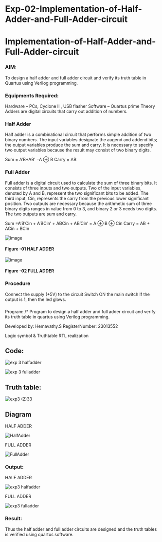 # Exp-02-Implementation-of-Half-Adder-and-Full-Adder-circuit

# Implementation-of-Half-Adder-and-Full-Adder-circuit
### AIM:
To design a half adder and full adder circuit and verify its truth table in Quartus using Verilog programming.

### Equipments Required:
Hardware – PCs, Cyclone II , USB flasher
Software – Quartus prime
Theory
Adders are digital circuits that carry out addition of numbers.

### Half Adder
Half adder is a combinational circuit that performs simple addition of two binary numbers. The input variables designate the augend and addend bits; the output variables produce the sum and carry. It is necessary to specify two output variables because the result may consist of two binary digits.

Sum = A’B+AB’ =A ⊕ B Carry = AB

### Full Adder
Full adder is a digital circuit used to calculate the sum of three binary bits. It consists of three inputs and two outputs. Two of the input variables, denoted by A and B, represent the two significant bits to be added. The third input, Cin, represents the carry from the previous lower significant position. Two outputs are necessary because the arithmetic sum of three binary digits ranges in value from 0 to 3, and binary 2 or 3 needs two digits. The two outputs are sum and carry.

Sum =A’B’Cin + A’BCin’ + ABCin + AB’Cin’ = A ⊕ B ⊕ Cin Carry = AB + ACin + BCin

 ![image](https://user-images.githubusercontent.com/36288975/163552156-a13e5a56-c638-4110-97d9-8896907c8d25.png)

#### Figure -01 HALF ADDER 


![image](https://user-images.githubusercontent.com/36288975/163552057-b3547877-6d07-45b4-b7e0-bcfebfad9e1d.png)

#### Figure -02 FULL ADDER 

### Procedure

Connect the supply (+5V) to the circuit
Switch ON the main switch
If the output is 1, then the led glows.
### 
Program:
/*
Program to design a half adder and full adder circuit and verify its truth table in quartus using Verilog programming.


Developed by: Hemavathy.S
RegisterNumber: 23013552 

Logic symbol & Truthtable
RTL realization

## Code:
![exp 3  halfadder](https://github.com/Hemaatchu/Exp-02-Implementation-of-Half-Adder-and-Full-Adder-circuit/assets/147328300/e730bf0a-05d7-41f0-909a-e9fda05c550f)

![exp 3 fulladder](https://github.com/Hemaatchu/Exp-02-Implementation-of-Half-Adder-and-Full-Adder-circuit/assets/147328300/bf738358-1734-4487-a311-120b8bc20567)

## Truth table:

![exp3 (2)](https://github.com/Hemaatchu/Exp-02-Implementation-of-Half-Adder-and-Full-Adder-circuit/assets/147328300/344696db-9c44-41bd-ad11-cd6a46a116bf)33

## Diagram

HALF ADDER

![HalfAdder](https://github.com/Hemaatchu/Exp-02-Implementation-of-Half-Adder-and-Full-Adder-circuit/assets/147328300/68cf92d1-7178-4bb0-a39b-ded4564283ad)

FULL ADDER

![FullAdder](https://github.com/Hemaatchu/Exp-02-Implementation-of-Half-Adder-and-Full-Adder-circuit/assets/147328300/8859a00d-c9e6-4aa4-9c84-a99c8587e4b1)



### Output:

HALF ADDER

![exp3 halfadder](https://github.com/Hemaatchu/Exp-02-Implementation-of-Half-Adder-and-Full-Adder-circuit/assets/147328300/e1df388a-80e7-4f49-a966-380b3455190b)

FULL ADDER

![exp3 fulladder](https://github.com/Hemaatchu/Exp-02-Implementation-of-Half-Adder-and-Full-Adder-circuit/assets/147328300/e4584069-9c99-4338-a158-9d91ec5ef906)


### Result:

Thus the half adder and full adder circuits are designed and the truth tables is verified using quartus software.
